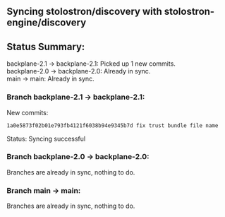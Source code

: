 ## Syncing stolostron/discovery with stolostron-engine/discovery

## Status Summary:

backplane-2.1 -> backplane-2.1: Picked up 1 new commits.  
backplane-2.0 -> backplane-2.0: Already in sync.  
main -> main: Already in sync.  

### Branch backplane-2.1 -> backplane-2.1:

New commits:

```
1a0e5873f02b01e793fb4121f6038b94e9345b7d fix trust bundle file name
```

Status: Syncing successful

### Branch backplane-2.0 -> backplane-2.0:

Branches are already in sync, nothing to do.

### Branch main -> main:

Branches are already in sync, nothing to do.
